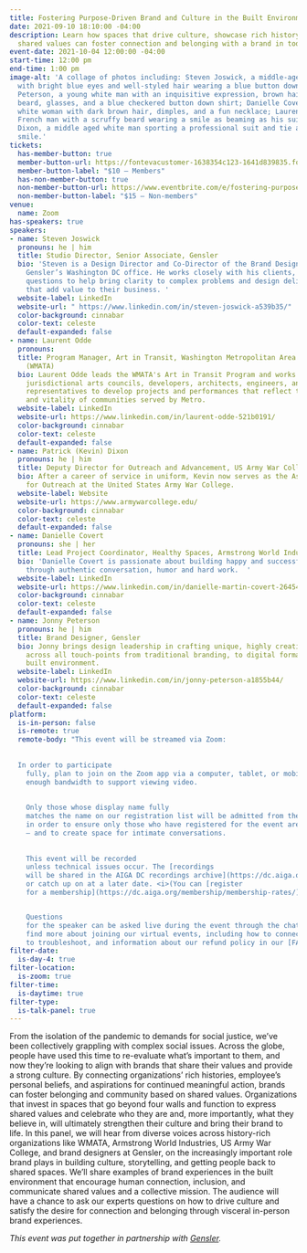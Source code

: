 ```yaml
---
title: Fostering Purpose-Driven Brand and Culture in the Built Environment
date: 2021-09-10 18:10:00 -04:00
description: Learn how spaces that drive culture, showcase rich history, and celebrate
  shared values can foster connection and belonging with a brand in today’s world.
event-date: 2021-10-04 12:00:00 -04:00
start-time: 12:00 pm
end-time: 1:00 pm
image-alt: 'A collage of photos including: Steven Joswick, a middle-aged white man
  with bright blue eyes and well-styled hair wearing a blue button down shirt; Jonny
  Peterson, a young white man with an inquisitive expression, brown hair, a brown
  beard, glasses, and a blue checkered button down shirt; Danielle Covert, a young
  white woman with dark brown hair, dimples, and a fun necklace; Laurent Odde, a middle-aged
  French man with a scruffy beard wearing a smile as beaming as his suit; and Kevin
  Dixon, a middle aged white man sporting a professional suit and tie and an approachable
  smile.'
tickets:
  has-member-button: true
  member-button-url: https://fontevacustomer-1638354c123-1641d839835.force.com/services/oauth2/authorize?client_id=3MVG9nthuDc9owbcOq7_07W.HriOQQPWTbMkrpOla.ajDQlTHf4_uby_mhwylcX.mJBU2O2SppTiZMS0J_HJd&response_type=code&redirect_uri=https://ikit.aiga.org/ikit_national_util/ikit-national-util-sso-redirect/&state=https%3A%2F%2Fdc.aiga.org%2F%3Fpost_type%3Dikit_event%26p%3D447800%26redirect_source%3Deventbrite_register
  member-button-label: "$10 — Members"
  has-non-member-button: true
  non-member-button-url: https://www.eventbrite.com/e/fostering-purpose-driven-brand-and-culture-in-the-built-environment-tickets-170371180788
  non-member-button-label: "$15 — Non-members"
venue:
  name: Zoom
has-speakers: true
speakers:
- name: Steven Joswick
  pronouns: he | him
  title: Studio Director, Senior Associate, Gensler
  bio: 'Steven is a Design Director and Co-Director of the Brand Design studio in
    Gensler’s Washington DC office. He works closely with his clients, asking hard
    questions to help bring clarity to complex problems and design delightful experiences
    that add value to their business. '
  website-label: LinkedIn
  website-url: " https://www.linkedin.com/in/steven-joswick-a539b35/"
  color-background: cinnabar
  color-text: celeste
  default-expanded: false
- name: Laurent Odde
  pronouns: 
  title: Program Manager, Art in Transit, Washington Metropolitan Area Transit Authority
    (WMATA)
  bio: Laurent Odde leads the WMATA's Art in Transit Program and works with artists,
    jurisdictional arts councils, developers, architects, engineers, and community
    representatives to develop projects and performances that reflect the spirit
    and vitality of communities served by Metro.
  website-label: LinkedIn
  website-url: https://www.linkedin.com/in/laurent-odde-521b0191/
  color-background: cinnabar
  color-text: celeste
  default-expanded: false
- name: Patrick (Kevin) Dixon
  pronouns: he | him
  title: Deputy Director for Outreach and Advancement, US Army War College
  bio: After a career of service in uniform, Kevin now serves as the Assistant Commandant
    for Outreach at the United States Army War College.
  website-label: Website
  website-url: https://www.armywarcollege.edu/
  color-background: cinnabar
  color-text: celeste
  default-expanded: false
- name: Danielle Covert
  pronouns: she | her
  title: Lead Project Coordinator, Healthy Spaces, Armstrong World Industries
  bio: 'Danielle Covert is passionate about building happy and successful teams,
    through authentic conversation, humor and hard work.  '
  website-label: LinkedIn
  website-url: https://www.linkedin.com/in/danielle-martin-covert-264549169/
  color-background: cinnabar
  color-text: celeste
  default-expanded: false
- name: Jonny Peterson
  pronouns: he | him
  title: Brand Designer, Gensler
  bio: Jonny brings design leadership in crafting unique, highly creative solutions
    across all touch-points from traditional branding, to digital formats, to the
    built environment.
  website-label: LinkedIn
  website-url: https://www.linkedin.com/in/jonny-peterson-a1855b44/
  color-background: cinnabar
  color-text: celeste
  default-expanded: false
platform:
  is-in-person: false
  is-remote: true
  remote-body: "This event will be streamed via Zoom: 
  
  
  In order to participate
    fully, plan to join on the Zoom app via a computer, tablet, or mobile device with
    enough bandwidth to support viewing video.
    
    
    Only those whose display name fully
    matches the name on our registration list will be admitted from the waiting room,
    in order to ensure only those who have registered for the event are able to attend
    — and to create space for intimate conversations.
    
    
    This event will be recorded
    unless technical issues occur. The [recordings
    will be shared in the AIGA DC recordings archive](https://dc.aiga.org/introducing-the-aiga-dc-event-recordings-archive/) for AIGA members to rewatch
    or catch up on at a later date. <i>(You can [register
    for a membership](https://dc.aiga.org/membership/membership-rates/) on our website for just $50 for a year.)</i>


    Questions
    for the speaker can be asked live during the event through the chat.\nYou can
    find more about joining our virtual events, including how to connect, directions
    to troubleshoot, and information about our refund policy in our [FAQs](https://2020.dcdesignweek.org/faqs/)."
filter-date:
  is-day-4: true
filter-location:
  is-zoom: true
filter-time:
  is-daytime: true
filter-type:
  is-talk-panel: true
---
```


From the isolation of the pandemic to demands for social justice, we’ve been collectively grappling with complex social issues. Across the globe, people have used this time to re-evaluate what’s important to them, and now they’re looking to align with brands that share their values and provide a strong culture. By connecting organizations’ rich histories, employee’s personal beliefs, and aspirations for continued meaningful action, brands can foster belonging and community based on shared values. Organizations that invest in spaces that go beyond four walls and function to express shared values and celebrate who they are and, more importantly, what they believe in, will ultimately strengthen their culture and bring their brand to life. In this panel, we will hear from diverse voices across history-rich organizations like WMATA, Armstrong World Industries, US Army War College, and brand designers at Gensler, on the increasingly important role brand plays in building culture, storytelling, and getting people back to shared spaces. We’ll share examples of brand experiences in the built environment that encourage human connection, inclusion, and communicate shared values and a collective mission. The audience will have a chance to ask our experts questions on how to drive culture and satisfy the desire for connection and belonging through visceral in-person brand experiences. 

<i>This event was put together in partnership with <a href="https://www.gensler.com/">Gensler</a>.</i>
